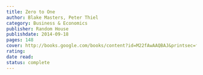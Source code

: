 ```yaml
---
title: Zero to One
author: Blake Masters, Peter Thiel
category: Business & Economics
publisher: Random House
publishdate: 2014-09-18
pages: 148
cover: http://books.google.com/books/content?id=M22fAwAAQBAJ&printsec=frontcover&img=1&zoom=1&edge=curl&source=gbs_api
rating: 
date read: 
status: complete
---
```

